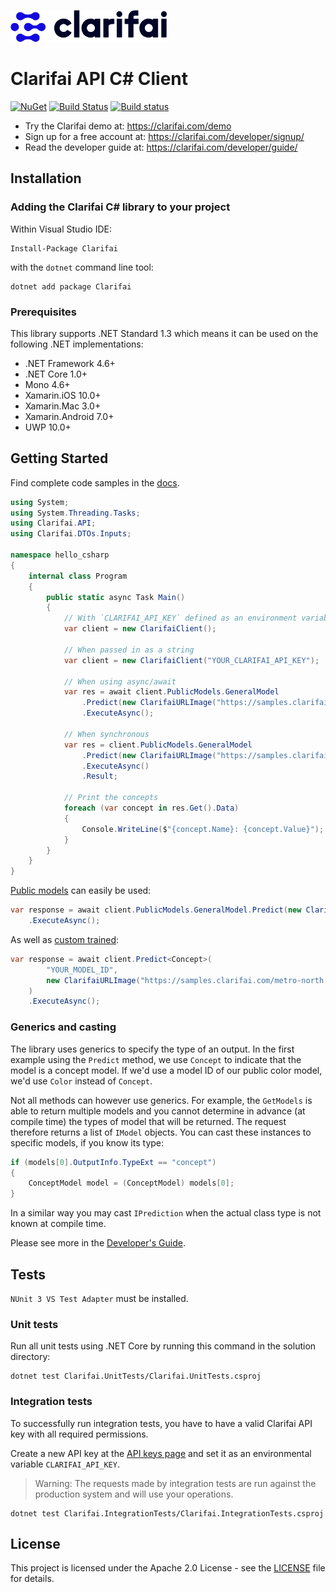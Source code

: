 ![Clarifai logo](logo.png)

# Clarifai API C# Client

[![NuGet](https://img.shields.io/nuget/v/Clarifai.svg)](https://www.nuget.org/packages/Clarifai)
[![Build Status](https://travis-ci.org/Clarifai/clarifai-csharp.svg?branch=master)](https://travis-ci.org/Clarifai/clarifai-csharp)
[![Build status](https://ci.appveyor.com/api/projects/status/osiexiua9ig1w3as/branch/master?svg=true)](https://ci.appveyor.com/project/robertwenquan/clarifai-csharp-1dm15/branch/master)

* Try the Clarifai demo at: https://clarifai.com/demo
* Sign up for a free account at: https://clarifai.com/developer/signup/
* Read the developer guide at: https://clarifai.com/developer/guide/

## Installation

### Adding the Clarifai C# library to your project

Within Visual Studio IDE:

```
Install-Package Clarifai
```

with the `dotnet` command line tool:

```
dotnet add package Clarifai
```

###  Prerequisites

This library supports .NET Standard 1.3 which means it can be used on the following .NET implementations:

- .NET Framework 4.6+
- .NET Core 1.0+
- Mono 4.6+
- Xamarin.iOS 10.0+
- Xamarin.Mac 3.0+
- Xamarin.Android 7.0+
- UWP 10.0+

## Getting Started

Find complete code samples in the [docs](https://clarifai.com/developer/docs/).

```csharp
using System;
using System.Threading.Tasks;
using Clarifai.API;
using Clarifai.DTOs.Inputs;

namespace hello_csharp
{
    internal class Program
    {
        public static async Task Main()
        {
            // With `CLARIFAI_API_KEY` defined as an environment variable
            var client = new ClarifaiClient();
            
            // When passed in as a string
            var client = new ClarifaiClient("YOUR_CLARIFAI_API_KEY");
            
            // When using async/await
            var res = await client.PublicModels.GeneralModel
                .Predict(new ClarifaiURLImage("https://samples.clarifai.com/metro-north.jpg"))
                .ExecuteAsync();
                            
            // When synchronous
            var res = client.PublicModels.GeneralModel
                .Predict(new ClarifaiURLImage("https://samples.clarifai.com/metro-north.jpg"))
                .ExecuteAsync()
                .Result;

            // Print the concepts
            foreach (var concept in res.Get().Data)
            {
                Console.WriteLine($"{concept.Name}: {concept.Value}");
            }
        }
    }
}
```

[Public models](https://www.clarifai.com/models) can easily be used:

```csharp
var response = await client.PublicModels.GeneralModel.Predict(new ClarifaiURLImage("IMAGE URL"))
    .ExecuteAsync();
```

As well as [custom trained]():

```csharp
var response = await client.Predict<Concept>(
        "YOUR_MODEL_ID",
        new ClarifaiURLImage("https://samples.clarifai.com/metro-north.jpg")
    )
    .ExecuteAsync();
```

### Generics and casting

The library uses generics to specify the type of an output. In the first example using the `Predict` method, we use `Concept` to indicate that the model is a concept model. If we'd use a model ID of our public color model, we'd use `Color` instead of `Concept`.

Not all methods can however use generics. For example, the `GetModels` is able to return multiple models and you cannot determine in advance (at compile time) the types of model that will be returned. The request therefore returns a list of `IModel` objects. You can cast these instances to specific models, if you know its type:

```csharp
if (models[0].OutputInfo.TypeExt == "concept")
{
    ConceptModel model = (ConceptModel) models[0];
}
```

In a similar way you may cast `IPrediction` when the actual class type is not known at compile time.

Please see more in the [Developer's Guide](https://clarifai.com/developer/guide/).

## Tests

`NUnit 3 VS Test Adapter` must be installed.

### Unit tests

Run all unit tests using .NET Core by running this command in the solution directory:

```
dotnet test Clarifai.UnitTests/Clarifai.UnitTests.csproj
```

### Integration tests

To successfully run integration tests, you have to have a valid Clarifai API key with all required permissions.

Create a new API key at the [API keys page](https://www.clarifai.com/developer/account/api-keys) and set it as an environmental variable `CLARIFAI_API_KEY`.

> Warning: The requests made by integration tests are run against the production system and will use your operations.


```
dotnet test Clarifai.IntegrationTests/Clarifai.IntegrationTests.csproj
```

## License

This project is licensed under the Apache 2.0 License - see the [LICENSE](LICENSE) file for details.
